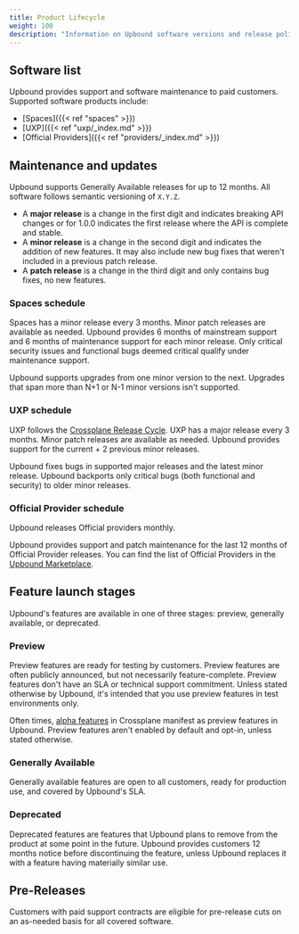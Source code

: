 ```yaml
---
title: Product Lifecycle
weight: 100
description: "Information on Upbound software versions and release policies" 
---
```


## Software list

Upbound provides support and software maintenance to paid customers. Supported software products include:

* [Spaces]({{< ref "spaces" >}})
* [UXP]({{< ref "uxp/_index.md" >}})
* [Official Providers]({{< ref "providers/_index.md" >}})

## Maintenance and updates

<!-- vale Microsoft.Adverbs = NO --> 
<!-- allow "Generally" -->
Upbound supports Generally Available releases for up to 12 months. 
All software follows semantic versioning of `X.Y.Z`.
<!-- vale Microsoft.Adverbs = NO --> 

* A **major release** is a change in the first digit and indicates breaking API
  changes or for 1.0.0 indicates the first release where the API is complete and stable.
* A **minor release** is a change in the second digit and indicates the addition of new features. It may also include new bug fixes that weren't included in a previous patch release.
* A **patch release** is a change in the third digit and only contains bug fixes, no new features.

### Spaces schedule

Spaces has a minor release every 3 months. Minor patch releases are available as needed. Upbound provides 6 months of mainstream support and 6 months of maintenance support for each minor release. Only critical security issues and functional bugs deemed critical qualify under maintenance support.

Upbound supports upgrades from one minor version to the next. Upgrades that span more than N+1 or N-1 minor versions isn't supported.

### UXP schedule

UXP follows the [Crossplane Release Cycle](https://docs.crossplane.io/knowledge-base/guides/release-cycle/). UXP has a major release every 3 months. Minor patch releases are available as needed. Upbound provides support for the current + 2 previous minor releases.

Upbound fixes bugs in supported major releases and the latest minor release. Upbound backports only critical bugs (both functional and security) to older minor releases.

### Official Provider schedule

Upbound releases Official providers monthly. 

Upbound provides support and patch maintenance for the last 12 months of Official Provider releases. You can find the list of Official Providers in the [Upbound Marketplace](https://marketplace.upbound.io/providers?tier=official).

## Feature launch stages

<!-- vale Microsoft.Adverbs = NO --> 
<!-- allow "Generally" -->
Upbound's features are available in one of three stages: preview, generally available, or deprecated.
<!-- vale Microsoft.Adverbs = NO --> 

### Preview

Preview features are ready for testing by customers. Preview features are often publicly announced, but not necessarily feature-complete. Preview features don't have an SLA or technical support commitment. Unless stated otherwise by Upbound, it's intended that you use preview features in test environments only.

Often times, [alpha features](https://docs.crossplane.io/knowledge-base/guides/feature-lifecycle/#alpha-features) in Crossplane manifest as preview features in Upbound. Preview features aren't enabled by default and opt-in, unless stated otherwise.

### Generally Available

Generally available features are open to all customers, ready for production use, and covered by Upbound's SLA.

### Deprecated

Deprecated features are features that Upbound plans to remove from the product at some point in the future. Upbound provides customers 12 months notice before discontinuing the feature, unless Upbound replaces it with a feature having materially similar use.

## Pre-Releases

Customers with paid support contracts are eligible for pre-release cuts on an as-needed basis for all covered software.
